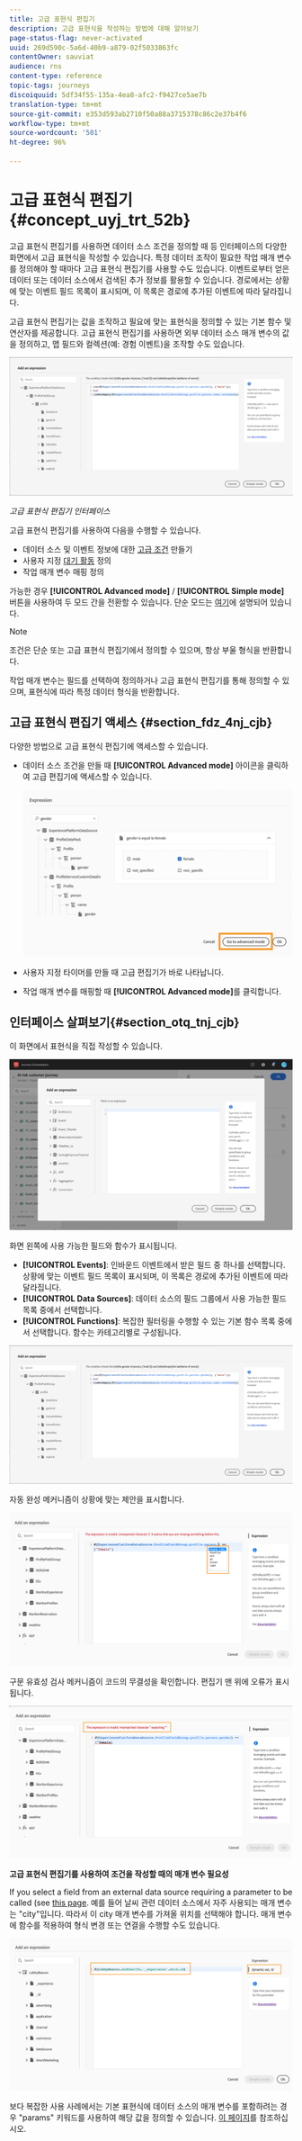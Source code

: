 ```yaml
---
title: 고급 표현식 편집기
description: 고급 표현식을 작성하는 방법에 대해 알아보기
page-status-flag: never-activated
uuid: 269d590c-5a6d-40b9-a879-02f5033863fc
contentOwner: sauviat
audience: rns
content-type: reference
topic-tags: journeys
discoiquuid: 5df34f55-135a-4ea8-afc2-f9427ce5ae7b
translation-type: tm+mt
source-git-commit: e353d593ab2710f50a88a3715378c86c2e37b4f6
workflow-type: tm+mt
source-wordcount: '501'
ht-degree: 96%

---
```



# 고급 표현식 편집기 {#concept_uyj_trt_52b}

고급 표현식 편집기를 사용하면 데이터 소스 조건을 정의할 때 등 인터페이스의 다양한 화면에서 고급 표현식을 작성할 수 있습니다.
특정 데이터 조작이 필요한 작업 매개 변수를 정의해야 할 때마다 고급 표현식 편집기를 사용할 수도 있습니다. 이벤트로부터 얻은 데이터 또는 데이터 소스에서 검색된 추가 정보를 활용할 수 있습니다. 경로에서는 상황에 맞는 이벤트 필드 목록이 표시되며, 이 목록은 경로에 추가된 이벤트에 따라 달라집니다.

고급 표현식 편집기는 값을 조작하고 필요에 맞는 표현식을 정의할 수 있는 기본 함수 및 연산자를 제공합니다. 고급 표현식 편집기를 사용하면 외부 데이터 소스 매개 변수의 값을 정의하고, 맵 필드와 컬렉션(예: 경험 이벤트)을 조작할 수도 있습니다.

![](../assets/journey65.png)

_고급 표현식 편집기 인터페이스_

고급 표현식 편집기를 사용하여 다음을 수행할 수 있습니다.

* 데이터 소스 및 이벤트 정보에 대한 [고급 조건](../building-journeys/condition-activity.md#about_condition) 만들기
* 사용자 지정 [대기 활동](../building-journeys/wait-activity.md#custom) 정의
* 작업 매개 변수 매핑 정의

가능한 경우 **[!UICONTROL Advanced mode]** / **[!UICONTROL Simple mode]** 버튼을 사용하여 두 모드 간을 전환할 수 있습니다. 단순 모드는 [여기](../building-journeys/condition-activity.md#about_condition)에 설명되어 있습니다.

>[!NOTE]
>
>조건은 단순 또는 고급 표현식 편집기에서 정의할 수 있으며, 항상 부울 형식을 반환합니다.
>
>작업 매개 변수는 필드를 선택하여 정의하거나 고급 표현식 편집기를 통해 정의할 수 있으며, 표현식에 따라 특정 데이터 형식을 반환합니다.

## 고급 표현식 편집기 액세스 {#section_fdz_4nj_cjb}

다양한 방법으로 고급 표현식 편집기에 액세스할 수 있습니다.

* 데이터 소스 조건을 만들 때 **[!UICONTROL Advanced mode]** 아이콘을 클릭하여 고급 편집기에 액세스할 수 있습니다.

   ![](../assets/journeyuc2_33.png)

* 사용자 지정 타이머를 만들 때 고급 편집기가 바로 나타납니다.
* 작업 매개 변수를 매핑할 때 **[!UICONTROL Advanced mode]**&#x200B;를 클릭합니다.

## 인터페이스 살펴보기{#section_otq_tnj_cjb}

이 화면에서 표현식을 직접 작성할 수 있습니다.

![](../assets/journey70.png)

화면 왼쪽에 사용 가능한 필드와 함수가 표시됩니다.

* **[!UICONTROL Events]**: 인바운드 이벤트에서 받은 필드 중 하나를 선택합니다. 상황에 맞는 이벤트 필드 목록이 표시되며, 이 목록은 경로에 추가된 이벤트에 따라 달라집니다.
* **[!UICONTROL Data Sources]**: 데이터 소스의 필드 그룹에서 사용 가능한 필드 목록 중에서 선택합니다.
* **[!UICONTROL Functions]**: 복잡한 필터링을 수행할 수 있는 기본 함수 목록 중에서 선택합니다. 함수는 카테고리별로 구성됩니다.

![](../assets/journey65.png)

자동 완성 메커니즘이 상황에 맞는 제안을 표시합니다.

![](../assets/journey68.png)

구문 유효성 검사 메커니즘이 코드의 무결성을 확인합니다. 편집기 맨 위에 오류가 표시됩니다.

![](../assets/journey69.png)

**고급 표현식 편집기를 사용하여 조건을 작성할 때의 매개 변수 필요성**

If you select a field from an external data source requiring a parameter to be called (see [this page](../datasource/external-data-sources.md). 예를 들어 날씨 관련 데이터 소스에서 자주 사용되는 매개 변수는 &quot;city&quot;입니다. 따라서 이 city 매개 변수를 가져올 위치를 선택해야 합니다. 매개 변수에 함수를 적용하여 형식 변경 또는 연결을 수행할 수도 있습니다.

![](../assets/journeyuc2_19.png)

보다 복잡한 사용 사례에서는 기본 표현식에 데이터 소스의 매개 변수를 포함하려는 경우 &quot;params&quot; 키워드를 사용하여 해당 값을 정의할 수 있습니다. [이 페이지](../expression/field-references.md)를 참조하십시오.
